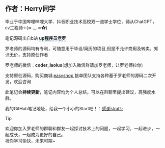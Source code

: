 ## 作者：Herry同学 <Badge type="tip" text="^beta" />

毕业于中国哔哩哔哩大学、抖音职业技术高校双一流学士学位，师从ChatGPT，cv工程师✧(≖ ◡ ≖✿)<br>

笔记源码出自b站 **<span style="border-bottom:2px dashed #00ABE3;">up程序员老罗</span>**<br>


罗老师的源码均有专利，可随意用于毕设/简历的项目,但是不允许商用及转卖，知识无价，支持原创作者<br>


罗老师的微信：**coder_laoluo**(想加入微信群请加罗老师，让罗老师拉你)

支持原创源码，购买商城:[easyshop](http://easyshop.wuhancoder.com/),接单团队支持各种基于罗老师的源码二次开发，欢迎咨询

此笔记会**持续更新**，笔记内容均为个人总结，可以在群聊里提出建议，高强度水群。

我的GitHub笔记地址，给我一个小小的Start吧！：[感谢strat✨](https://github.com/HerryXiaoo/easypan)




<Confetti />

> [!TIP]
> 欢迎你加入罗老师的群聊和群友一起探讨技术上的问题，一起学习，一起进步，一起成长，一起成为更好的自己。<br>
> 祝你学习愉快，未来可期~<br>
<!-- 
[vitepress官方文档](https://vitepress.dev/zh/guide/markdown#table-of-contents) ☀️
[markdown文档 ](https://yiov.top/daily/markdown/#%E8%B6%85%E9%93%BE%E6%8E%A5)☀️
[ vitepress主题](https://vitepress.yiov.top/style.html#%E7%BB%84%E6%88%90) -->